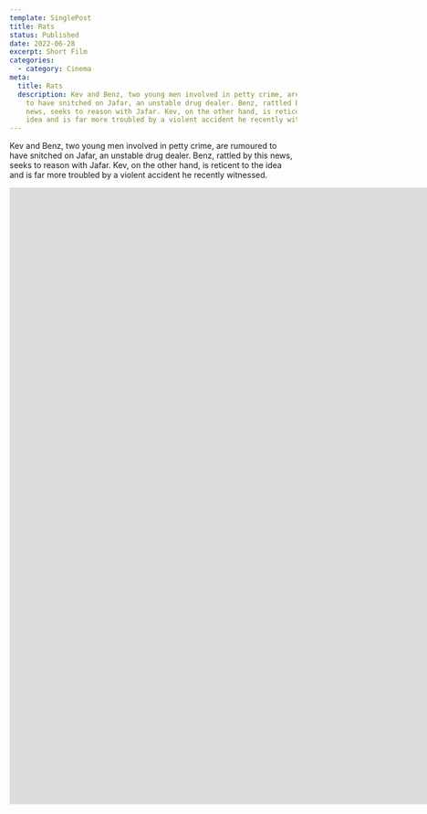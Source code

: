 ```yaml
---
template: SinglePost
title: Rats
status: Published
date: 2022-06-28
excerpt: Short Film
categories:
  - category: Cinema
meta:
  title: Rats
  description: Kev and Benz, two young men involved in petty crime, are rumoured
    to have snitched on Jafar, an unstable drug dealer. Benz, rattled by this
    news, seeks to reason with Jafar. Kev, on the other hand, is reticent to the
    idea and is far more troubled by a violent accident he recently witnessed.
---
```

Kev and Benz, two young men involved in petty crime, are rumoured to have snitched on Jafar, an unstable drug dealer. Benz, rattled by this news, seeks to reason with Jafar. Kev, on the other hand, is reticent to the idea and is far more troubled by a violent accident he recently witnessed.

<iframe src="https://player.vimeo.com/video/193159465?h=233d53b848&amp;badge=0&amp;autopause=0&amp;player_id=0&amp;app_id=58479" width="1920" height="1080" frameborder="0" allow="autoplay; fullscreen; picture-in-picture" allowfullscreen title="Rats (Short Film, 2013)"></iframe>